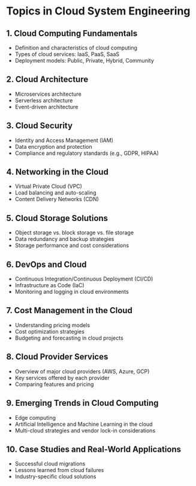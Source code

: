 # Topics in Cloud System Engineering

## 1. Cloud Computing Fundamentals
- Definition and characteristics of cloud computing
- Types of cloud services: IaaS, PaaS, SaaS
- Deployment models: Public, Private, Hybrid, Community

## 2. Cloud Architecture
- Microservices architecture
- Serverless architecture
- Event-driven architecture

## 3. Cloud Security
- Identity and Access Management (IAM)
- Data encryption and protection
- Compliance and regulatory standards (e.g., GDPR, HIPAA)

## 4. Networking in the Cloud
- Virtual Private Cloud (VPC)
- Load balancing and auto-scaling
- Content Delivery Networks (CDN)

## 5. Cloud Storage Solutions
- Object storage vs. block storage vs. file storage
- Data redundancy and backup strategies
- Storage performance and cost considerations

## 6. DevOps and Cloud
- Continuous Integration/Continuous Deployment (CI/CD)
- Infrastructure as Code (IaC)
- Monitoring and logging in cloud environments

## 7. Cost Management in the Cloud
- Understanding pricing models
- Cost optimization strategies
- Budgeting and forecasting in cloud projects

## 8. Cloud Provider Services
- Overview of major cloud providers (AWS, Azure, GCP)
- Key services offered by each provider
- Comparing features and pricing

## 9. Emerging Trends in Cloud Computing
- Edge computing
- Artificial Intelligence and Machine Learning in the cloud
- Multi-cloud strategies and vendor lock-in considerations

## 10. Case Studies and Real-World Applications
- Successful cloud migrations
- Lessons learned from cloud failures
- Industry-specific cloud solutions